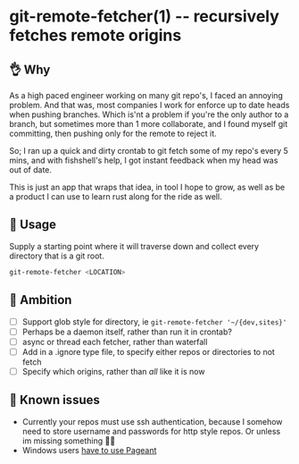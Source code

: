 # git-remote-fetcher(1) -- recursively fetches remote origins

## :ok_hand: Why

As a high paced engineer working on many git repo's, I faced an annoying
problem. And that was, most companies I work for enforce up to date heads when
pushing branches. Which is'nt a problem if you're the only author to a branch,
but sometimes more than 1 more collaborate, and I found myself git committing,
then pushing only for the remote to reject it.

So; I ran up a quick and dirty crontab to git fetch some of my repo's every 5
mins, and with fishshell's help, I got instant feedback when my head was out of
date.

This is just an app that wraps that idea, in tool I hope to grow, as well as be
a product I can use to learn rust along for the ride as well.

## :dragon_face: Usage

Supply a starting point where it will traverse down and collect every directory
that is a git root.

```sh
git-remote-fetcher <LOCATION>
```

## :bow: Ambition

- [ ] Support glob style for directory, ie `git-remote-fetcher '~/{dev,sites}'`
- [ ] Perhaps be a daemon itself, rather than run it in crontab?
- [ ] async or thread each fetcher, rather than waterfall
- [ ] Add in a .ignore type file, to specify either repos or directories to not
      fetch
- [ ] Specify which origins, rather than _all_ like it is now

## :poop: Known issues

- Currently your repos must use ssh authentication, because I somehow need to
  store username and passwords for http style repos. Or unless im missing
  something :man_shrugging:
- Windows users
  [have to use Pageant](https://github.com/libssh2/libssh2/blob/81b2548fef64f1d278ac02ff27aa0055b84c3776/src/agent.c#L277-L279)
